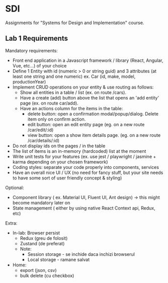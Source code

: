 # SDI

Assignments for "Systems for Design and Implementation" course.

## Lab 1 Requirements

Mandatory requirements:

- Front end application in a Javascript framework / library (React, Angular, Vue, etc...) of your choice
- Define 1 Entity with id (numeric > 0 or string guid) and 3 attributes (at least one string and one numeric) ex. Car (id, make, model, productionYear)
- Implement CRUD operations on your entity & use routing as follows:
  - Show all entities in a table / list (ex. on route /cars).
  - Have a create (add) button above the list that opens an 'add entity' page (ex. on route car/add).
  - Have an actions column for the items in the table:
    - delete button: open a confirmation modal/popup/dialog. Delete item only on confirm action.
    - edit button: open an edit entity page (eg. on a new route /car/edit/:id)
    - view button: open a show item details page. (eg. on a new route /car/details/:id)
- Do not display ids on the pages / in the table
- The list of items is an in-memory (hardcoded) list at the moment
- Write unit tests for your features (ex. use jest / playwright / jasmine + karma depending on your chosen framework)
- Coding styles: separate your code properly into components, services
- Have an overall nice UI / UX (no need for fancy stuff, but your site needs to have some sort of user friendly concept & styling)

Optional:

- Component library ( ex. Material UI, Fluent UI, Ant design) -> this might become mandatory later on
- State management ( either by using native React Context api, Redux, etc)

Extra:

- In-lab: Browser persist
  - Redux (greu de folosit)
  - Zustand (de preferat)
  - Note:
    - Session storage - se inchide daca inchizi browserul
    - Local storage - ramane salvat
- Home:
  - export (json, csv)
  - bulk delete (cu checkbox)
